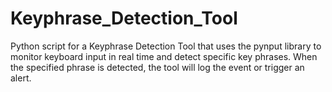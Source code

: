 # Keyphrase_Detection_Tool
Python script for a Keyphrase Detection Tool that uses the pynput library to monitor keyboard input in real time and detect specific key phrases. When the specified phrase is detected, the tool will log the event or trigger an alert.
